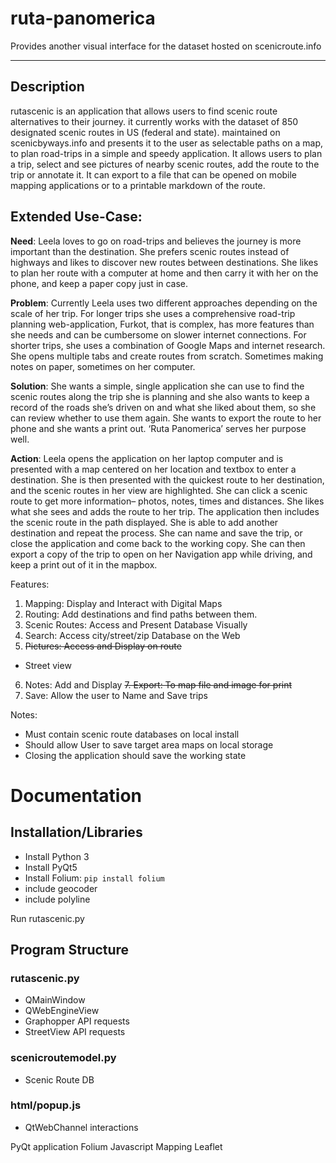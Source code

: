 # ruta-panomerica
Provides another visual interface for the dataset hosted on scenicroute.info

________________________________________________________________________________
Description
-----------------
rutascenic is an application that allows users to find scenic route alternatives
to their journey.
it currently works with the dataset of 850 designated scenic routes in US (federal and state). maintained on scenicbyways.info and presents it to the user as selectable paths on a map, to plan road-trips in a simple and speedy application.
It allows users to plan a trip, select and see pictures of nearby scenic routes, add the route to the trip or annotate it.
It can export to a file that can be opened on mobile mapping applications or to a printable markdown of the route.

Extended Use-Case:
-
__Need__: Leela loves to go on road-trips and believes the journey is more important than the destination. She prefers scenic routes instead of highways and likes to discover new routes between destinations.
She likes to plan her route with a computer at home and then carry it with her on the phone, and keep a paper copy just in case.

__Problem__: Currently Leela uses two different approaches depending on the scale of her trip.
For longer trips she uses a comprehensive road-trip planning web-application, Furkot, that is complex, has more features than she needs and can be cumbersome on slower internet connections.
For shorter trips, she uses a combination of Google Maps and internet research. She opens multiple tabs and create routes from scratch. Sometimes making notes on paper, sometimes on her computer.

__Solution__: She wants a simple, single application she can use to find the scenic routes along the trip she is planning and she also wants to keep a record of the roads she’s driven on and what she liked about them, so she can review whether to use them again. She wants to export the route to her phone and she wants a print out. ‘Ruta Panomerica’ serves her purpose well.

**Action**: Leela opens the application on her laptop computer and is presented with a map centered on her location and textbox to enter a destination. She is then presented with the quickest route to her destination, and the scenic routes in her view are highlighted. She can click a scenic route to get more information– photos, notes, times and distances. She likes what she sees and adds the route to her trip. The application then includes the scenic route in the path displayed. She is able to add another destination and repeat the process. She can name and save the trip, or close the application and come back to the working copy. She can then export a copy of the trip to open on her Navigation app while driving, and keep a print out of it in the mapbox.

Features:

1.	Mapping: Display and Interact with Digital Maps
2.	Routing: Add destinations and find paths between them.
3.	Scenic Routes: Access and Present Database Visually
4.	Search: Access city/street/zip Database on the Web
5.	~~Pictures: Access and Display on route~~
  -  Street view
6.	Notes: Add and Display
~~7.	Export: To map file and image for print~~
8.	Save: Allow the user to Name and Save trips


Notes:

-	Must contain scenic route databases on local install
-	Should allow User to save target area maps on local storage
-	Closing the application should save the working state



Documentation
========================



Installation/Libraries
-------------
- Install Python 3
- Install PyQt5
- Install Folium:
  `pip install folium`
- include geocoder
- include polyline

Run rutascenic.py

Program Structure
-----------------
### rutascenic.py
- QMainWindow
- QWebEngineView
- Graphopper API requests
- StreetView API requests

### scenicroutemodel.py
- Scenic Route DB

### html/popup.js
- QtWebChannel interactions






PyQt application
Folium
Javascript Mapping
Leaflet
